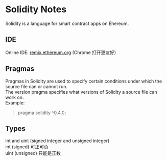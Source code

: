 # Solidity Notes
Solidity is a language for smart contract apps on Ehereum.
## IDE
Online IDE:
[remix.ethereum.org](http://remix.ethereum.org/) (Chrome 打开更友好)
## Pragmas
Pragmas in Solidity are used to specify certain conditions under which the source file can or cannot run.  
The version pragma specifies what versions of Solidity a source file can work on.  
Example:
> pragma solidity ^0.4.0;
## Types
int and uint (signed integer and unsigned integer)  
int (signed) 可正可负  
uint (unsigned) 只能是正数
